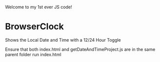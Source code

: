 Welcome to my 1st ever JS code!
# BrowserClock
Shows the Local Date and Time with a 12/24 Hour Toggle

Ensure that both index.html and getDateAndTimeProject.js are in the same parent folder
run index.html
